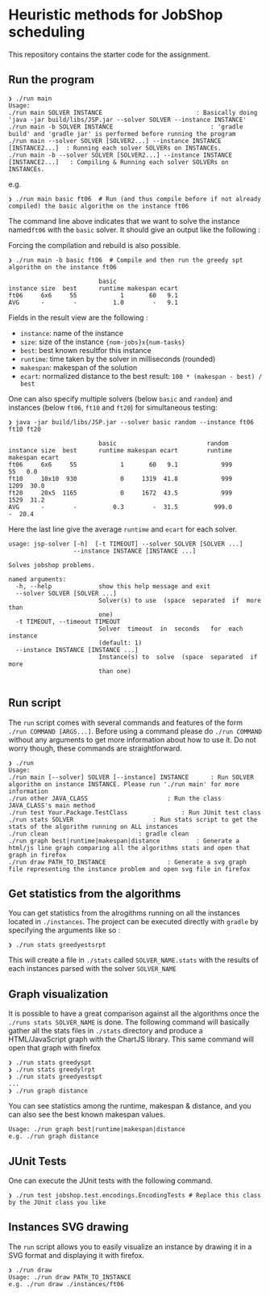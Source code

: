 # Heuristic methods for JobShop scheduling

This repository contains the starter code for the assignment.


## Run the program

```
❯ ./run main
Usage:
./run main SOLVER INSTANCE							: Basically doing 'java -jar build/libs/JSP.jar --solver SOLVER --instance INSTANCE'
./run main -b SOLVER INSTANCE							: 'gradle build' and 'gradle jar' is performed before running the program
./run main --solver SOLVER [SOLVER2...] --instance INSTANCE [INSTANCE2...]	: Running each solver SOLVERs on INSTANCEs.
./run main -b --solver SOLVER [SOLVER2...] --instance INSTANCE [INSTANCE2...]	: Compiling & Running each solver SOLVERs on INSTANCEs.
```

e.g.

```
❯ ./run main basic ft06  # Run (and thus compile before if not already compiled) the basic algorithm on the instance ft06
```
The command line above indicates that we want to solve the instance named`ft06` with the `basic` solver. It should give an output like the following :

Forcing the compilation and rebuild is also possible. 
```
❯ ./run main -b basic ft06  # Compile and then run the greedy spt algorithm on the instance ft06
```

```
                         basic
instance size  best      runtime makespan ecart
ft06     6x6     55            1       60   9.1
AVG      -        -          1.0        -   9.1
```

Fields in the result view are the following :
- `instance`: name of the instance
- `size`: size of the instance `{nom-jobs}x{num-tasks}`
- `best`: best known resultfor this instance
- `runtime`: time taken by the solver in milliseconds (rounded)
- `makespan`: makespan of the solution
- `ecart`: normalized distance to the best result: `100 * (makespan - best) / best` 

One can also specify multiple solvers (below `basic` and `random`) and instances (below `ft06`, `ft10` and `ft20`) for simultaneous testing:

```
❯ java -jar build/libs/JSP.jar --solver basic random --instance ft06 ft10 ft20

                         basic                         random
instance size  best      runtime makespan ecart        runtime makespan ecart
ft06     6x6     55            1       60   9.1            999       55   0.0
ft10     10x10  930            0     1319  41.8            999     1209  30.0
ft20     20x5  1165            0     1672  43.5            999     1529  31.2
AVG      -        -          0.3        -  31.5          999.0        -  20.4
```
Here the last line give the average `runtime` and `ecart` for each solver.

```
usage: jsp-solver [-h]  [-t TIMEOUT] --solver SOLVER [SOLVER ...]
                  --instance INSTANCE [INSTANCE ...]

Solves jobshop problems.

named arguments:
  -h, --help             show this help message and exit
  --solver SOLVER [SOLVER ...]
                         Solver(s) to use  (space  separated  if  more than
                         one)
  -t TIMEOUT, --timeout TIMEOUT
                         Solver  timeout  in  seconds   for  each  instance
                         (default: 1)
  --instance INSTANCE [INSTANCE ...]
                         Instance(s) to  solve  (space  separated  if  more
                         than one)


```

## Run script

The `run` script comes with several commands and features of the form `./run COMMAND [ARGS...]`. Before using a command please do `./run COMMAND` without any arguments to get more information about how to use it. Do not worry though, these commands are straightforward.

```
❯ ./run
Usage:
./run main [--solver] SOLVER [--instance] INSTANCE		: Run SOLVER algorithm on instance INSTANCE. Please run './run main' for more information
./run other JAVA_CLASS						: Run the class JAVA_CLASS's main method
./run test Your.Package.TestClass				: Run JUnit test class
./run stats SOLVER						: Run stats script to get the stats of the algorithm running on ALL instances
./run clean							: gradle clean
./run graph best|runtime|makespan|distance			: Generate a html/js line graph comparing all the algorithms stats and open that graph in firefox
./run draw PATH_TO_INSTANCE					: Generate a svg graph file representing the instance problem and open svg file in firefox
```

## Get statistics from the algorithms

You can get statistics from the alrogithms running on all the instances located in `./instances`.
The project can be executed directly with `gradle` by specifying the arguments like so :

```
❯ ./run stats greedyestsrpt
```

This will create a file in `./stats` called `SOLVER_NAME.stats` with the results of each instances parsed with the solver `SOLVER_NAME`


## Graph visualization

It is possible to have a great comparison against all the algorithms once the `./runs stats SOLVER_NAME` is done.
The following command will basically gather all the stats files in `./stats` directory and produce a HTML/JavaScript graph with the ChartJS library. This same command will open that graph with firefox

```
❯ ./run stats greedyspt
❯ ./run stats greedylrpt
❯ ./run stats greedyestspt
...
❯ ./run graph distance
```

You can see statistics among the runtime, makespan & distance, and you can also see the best known makespan values.

```
Usage: ./run graph best|runtime|makespan|distance
e.g. ./run graph distance
```

## JUnit Tests

One can execute the JUnit tests with the following command.

```
❯ ./run test jobshop.test.encodings.EncodingTests # Replace this class by the JUnit class you like
```

## Instances SVG drawing

The `run` script allows you to easily visualize an instance by drawing it in a SVG format and displaying it with firefox.

```
❯ ./run draw
Usage: ./run draw PATH_TO_INSTANCE
e.g. ./run draw ./instances/ft06
```

